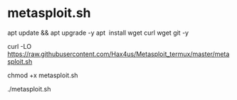 # metasploit.sh
apt update && apt upgrade -y
apt  install wget curl wget git -y

curl -LO https://raw.githubusercontent.com/Hax4us/Metasploit_termux/master/metasploit.sh

chmod +x metasploit.sh

./metasploit.sh
